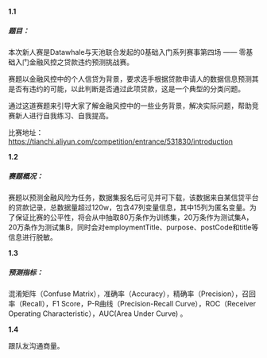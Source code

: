 **1.1**

##### 题目：

本次新人赛是Datawhale与天池联合发起的0基础入门系列赛事第四场 —— 零基础入门金融风控之贷款违约预测挑战赛。 

赛题以金融风控中的个人信贷为背景，要求选手根据贷款申请人的数据信息预测其是否有违约的可能，以此判断是否通过此项贷款，这是一个典型的分类问题。

通过这道赛题来引导大家了解金融风控中的一些业务背景，解决实际问题，帮助竞赛新人进行自我练习、自我提高。

比赛地址：https://tianchi.aliyun.com/competition/entrance/531830/introduction

**1.2**

##### 赛题概况：

赛题以预测金融风险为任务，数据集报名后可见并可下载，该数据来自某信贷平台的贷款记录，总数据量超过120w，包含47列变量信息，其中15列为匿名变量。为了保证比赛的公平性，将会从中抽取80万条作为训练集，20万条作为测试集A，20万条作为测试集B，同时会对employmentTitle、purpose、postCode和title等信息进行脱敏。

**1.3**

##### 预测指标：

混淆矩阵（Confuse Matrix），准确率（Accuracy），精确率（Precision），召回率（Recall），F1 Score，P-R曲线（Precision-Recall Curve），ROC（Receiver Operating Characteristic），AUC(Area Under Curve) 。

**1.4**

跟队友沟通商量。

